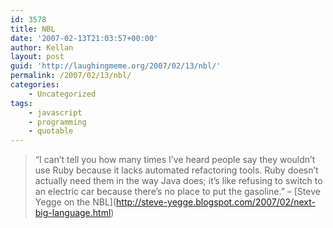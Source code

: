 ```yaml
---
id: 3578
title: NBL
date: '2007-02-13T21:03:57+00:00'
author: Kellan
layout: post
guid: 'http://laughingmeme.org/2007/02/13/nbl/'
permalink: /2007/02/13/nbl/
categories:
    - Uncategorized
tags:
    - javascript
    - programming
    - quotable
---
```


> “I can’t tell you how many times I’ve heard people say they wouldn’t use Ruby because it lacks automated refactoring tools. Ruby doesn’t actually need them in the way Java does; it’s like refusing to switch to an electric car because there’s no place to put the gasoline.” – \[Steve Yegge on the NBL\](http://steve-yegge.blogspot.com/2007/02/next-big-language.html)